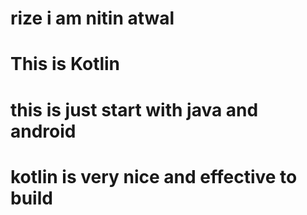# rize i am nitin atwal
# This is Kotlin

# this is just start with java and android
# kotlin is very nice and effective to build 



